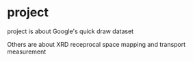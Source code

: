 # project
project is about Google's quick draw dataset

Others are about XRD receprocal space mapping and transport measurement
